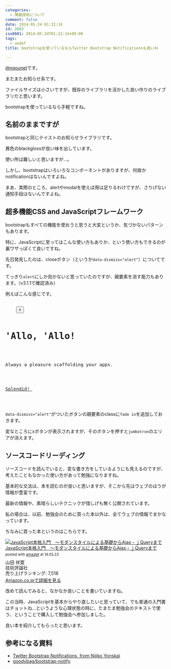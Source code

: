 ```yaml
---
categories:
  - 情報技術について
comment: false
date: 2014-05-24 01:22:14
id: 2683
iso8601: 2014-05-24T01:22:14+09:00
tags:
  - undef
title: bootstrapを使っているならTwitter Bootstrap Notificationsも良いね

---
```


<p><a href="https://twitter.com/nqounet">@nqounet</a>です。</p>

<p>またまたお知らせ系です。</p>

<p>ファイルサイズは小さいですが、既存のライブラリを活かした良い作りのライブラリだと思います。</p>

<p>bootstrapを使っているなら手軽ですね。</p>



<h2>名前のままですが</h2>

<p>bootstrapと同じテイストのお知らせライブラリです。</p>

<p>異色のblackglossが良い味を出しています。</p>

<p>使い所は難しいと思いますが…。</p>

<p>しかし、bootstrapはいろいろなコンポーネントがありますが、何故かnotificationはないんですよね。</p>

<p>まあ、実際のところ、alertやmodalを使えば用は足りるわけですが、さりげない通知手段はないんですよね。</p>

<h2>超多機能CSS and JavaScriptフレームワーク</h2>

<p>bootstrapもすべての機能を使おうと思うと大変というか、気づかないパターンもあります。</p>

<p>特に、JavaScriptに至ってはこんな使い方もありか、という使い方もできるのが裏ワザっぽくて良いですね。</p>

<p>先日発見したのは、closeボタン（というか<code>data-dismiss="alert"</code>）についてです。</p>

<p>てっきり<code>alert</code>にしか効かないと思っていたのですが、親要素を消す能力もあります。（v3.1.1で確認済み）</p>

<p>例えばこんな感じです。</p>

<pre class="lang:html">
<div class="jumbotron fade in">
    <button data-dismiss="alert">&times;</button>
    <h1>'Allo, 'Allo!</h1>
    <p class="lead">Always a pleasure scaffolding your apps.</p>
    <p><a class="btn btn-lg btn-success" href="#">Splendid! <span class="glyphicon glyphicon-ok"></span></a></p>
</div>
</pre>

<p><code>data-dismiss="alert"</code>がついたボタンの親要素のclassに<code>fade in</code>を追加しておきます。</p>

<p>変なところにxボタンが表示されますが、そのボタンを押すと<code>jumbotron</code>のエリアが消えます。</p>

<h2>ソースコードリーディング</h2>

<p>ソースコードを読んでいると、変な書き方をしているようにも見えるのですが、考えたこともなかった使い方があって勉強になりますね。</p>

<p>基本的な文法は、本を読むのが良いと思いますが、そこから先はウェブのほうが情報が豊富です。</p>

<p>最新の情報や、素晴らしいテクニックが惜しげも無く公開されています。</p>

<p>私の場合は、以前、勉強会のために買った本以外は、全てウェブの情報でまかなっています。</p>

<p>ちなみに買った本というのはこちらです。</p>

<div class="amazlet-box" style="margin-bottom:0px;"><div class="amazlet-image" style="float:left;margin:0px 12px 1px 0px;"><a href="http://www.amazon.co.jp/exec/obidos/ASIN/4774144665/nqounet-22/ref=nosim/" name="amazletlink"><img src="http://ecx.images-amazon.com/images/I/512wo9i9iSL._SL160_.jpg" alt="JavaScript本格入門　～モダンスタイルによる基礎からAjax・ｊQueryまで" style="border: none;" /></a></div><div class="amazlet-info" style="line-height:120%; margin-bottom: 10px"><div class="amazlet-name" style="margin-bottom:10px;line-height:120%"><a href="http://www.amazon.co.jp/exec/obidos/ASIN/4774144665/nqounet-22/ref=nosim/" name="amazletlink">JavaScript本格入門　～モダンスタイルによる基礎からAjax・ｊQueryまで</a><div class="amazlet-powered-date" style="font-size:80%;margin-top:5px;line-height:120%">posted with <a href="http://www.amazlet.com/" title="amazlet">amazlet</a> at 14.05.23</div></div><div class="amazlet-detail">山田 祥寛 <br />技術評論社 <br />売り上げランキング: 7,518<br /></div><div class="amazlet-sub-info" style="float: left;"><div class="amazlet-link" style="margin-top: 5px"><a href="http://www.amazon.co.jp/exec/obidos/ASIN/4774144665/nqounet-22/ref=nosim/" name="amazletlink">Amazon.co.jpで詳細を見る</a></div></div></div><div class="amazlet-footer" style="clear: left"></div></div>

<p>改めて読んでみると、なかなか良いことを書いていますね。</p>

<p>この当時、JavaScriptを基本からやり直したいと思っていて、でも普通の入門書はチョットね…というような心理状態の時に、たまたま勉強会のテキストで使う、ということで購入して勉強会へ参加しました。</p>

<p>良い本を紹介してもらったと思います。</p>

<h2>参考になる資料</h2>

<ul>
<li><a href="http://goodybag.github.io/bootstrap-notify/">Twitter Bootstrap Notifications, from Nijiko Yonskai</a></li>
<li><a href="https://github.com/goodybag/bootstrap-notify">goodybag/bootstrap-notify</a></li>
</ul>
    	